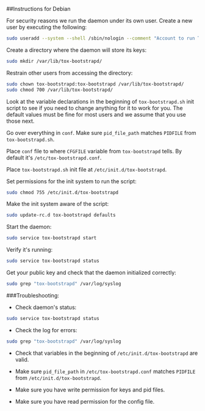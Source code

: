 ##Instructions for Debian

For security reasons we run the daemon under its own user.
Create a new user by executing the following:
```sh
sudo useradd --system --shell /sbin/nologin --comment "Account to run Tox's DHT bootstrap daemon" --user-group tox-bootstrapd
```

Create a directory where the daemon will store its keys:
```sh
sudo mkdir /var/lib/tox-bootstrapd/
```

Restrain other users from accessing the directory:
```sh
sudo chown tox-bootstrapd:tox-bootstrapd /var/lib/tox-bootstrapd/
sudo chmod 700 /var/lib/tox-bootstrapd/
```

Look at the variable declarations in the beginning of `tox-bootstrapd.sh` init script to see if you need to change anything for it to work for you. The default values must be fine for most users and we assume that you use those next.

Go over everything in `conf`. Make sure `pid_file_path` matches `PIDFILE` from `tox-bootstrapd.sh`.

Place `conf` file to where `CFGFILE` variable from `tox-bootstrapd` tells. By default it's `/etc/tox-bootstrapd.conf`.

Place `tox-bootstrapd.sh` init file at `/etc/init.d/tox-bootstrapd`.

Set permissions for the init system to run the script:
```sh
sudo chmod 755 /etc/init.d/tox-bootstrapd
```

Make the init system aware of the script:
```sh
sudo update-rc.d tox-bootstrapd defaults
```

Start the daemon:
```sh
sudo service tox-bootstrapd start
```

Verify it's running:
```sh
sudo service tox-bootstrapd status
```

Get your public key and check that the daemon initialized correctly:
```sh
sudo grep "tox-bootstrapd" /var/log/syslog
```


###Troubleshooting:

- Check daemon's status:
```sh
sudo service tox-bootstrapd status
```

- Check the log for errors: 
```sh
sudo grep "tox-bootstrapd" /var/log/syslog
```

- Check that variables in the beginning of `/etc/init.d/tox-bootstrapd` are valid.

- Make sure `pid_file_path` in `/etc/tox-bootstrapd.conf` matches `PIDFILE` from  `/etc/init.d/tox-bootstrapd`.

- Make sure you have write permission for keys and pid files.

- Make sure you have read permission for the config file.
